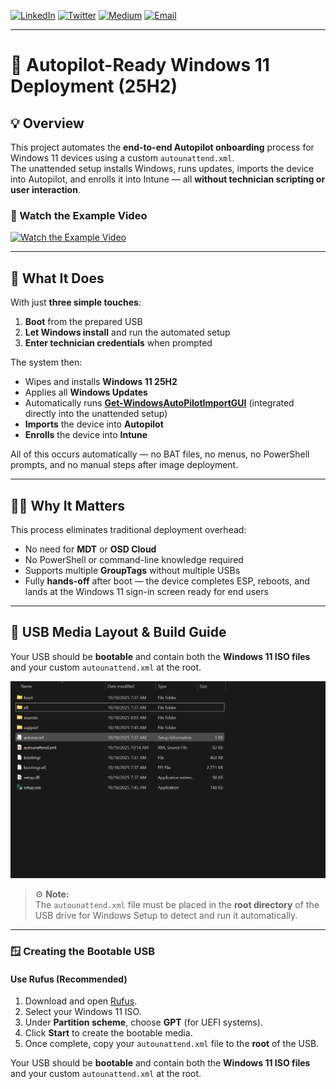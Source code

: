 [![LinkedIn](https://img.shields.io/badge/LinkedIn-0A66C2?style=for-the-badge&logo=linkedin&logoColor=white)](https://www.linkedin.com/in/markorr321/)
[![Twitter](https://img.shields.io/badge/Twitter-1DA1F2?style=for-the-badge&logo=twitter&logoColor=white)](https://x.com/MarkHunterOrr)
[![Medium](https://img.shields.io/badge/Medium-000000?style=for-the-badge&logo=medium&logoColor=white)](https://medium.com/@markhunterorr)
[![Email](https://img.shields.io/badge/Email-D14836?style=for-the-badge&logo=gmail&logoColor=white)](mailto:markorr321@gmail.com)

---

# 🧰 Autopilot-Ready Windows 11 Deployment (25H2)

## 💡 Overview
This project automates the **end-to-end Autopilot onboarding** process for Windows 11 devices using a custom `autounattend.xml`.  
The unattended setup installs Windows, runs updates, imports the device into Autopilot, and enrolls it into Intune — all **without technician scripting or user interaction**.

### 🎥 Watch the Example Video
[![Watch the Example Video](https://img.youtube.com/vi/90yOurzSGT4/0.jpg)](https://youtu.be/90yOurzSGT4?si=8eL8daCTa03LAy8T)

---

## 🚀 What It Does

With just **three simple touches**:

1. **Boot** from the prepared USB  
2. **Let Windows install** and run the automated setup  
3. **Enter technician credentials** when prompted  

The system then:

- Wipes and installs **Windows 11 25H2**  
- Applies all **Windows Updates**  
- Automatically runs **[Get-WindowsAutoPilotImportGUI](https://github.com/ugurkocde/AutoPilot_Import_GUI)** (integrated directly into the unattended setup)  
- **Imports** the device into **Autopilot**  
- **Enrolls** the device into **Intune**

All of this occurs automatically — no BAT files, no menus, no PowerShell prompts, and no manual steps after image deployment.

---

## 🧑‍💻 Why It Matters

This process eliminates traditional deployment overhead:

- No need for **MDT** or **OSD Cloud**  
- No PowerShell or command-line knowledge required  
- Supports multiple **GroupTags** without multiple USBs  
- Fully **hands-off** after boot — the device completes ESP, reboots, and lands at the Windows 11 sign-in screen ready for end users  

---

## 💾 USB Media Layout & Build Guide

Your USB should be **bootable** and contain both the **Windows 11 ISO files** and your custom `autounattend.xml` at the root.

![USB Structure](https://github.com/markorr321/autounattend_and_autopilotinfoimportgui/blob/main/images/USB%20Structure.png)

> ⚙️ **Note:**  
> The `autounattend.xml` file must be placed in the **root directory** of the USB drive for Windows Setup to detect and run it automatically.

---

### 🪟 Creating the Bootable USB

#### Use Rufus (Recommended)
1. Download and open [Rufus](https://rufus.ie).  
2. Select your Windows 11 ISO.  
3. Under **Partition scheme**, choose **GPT** (for UEFI systems).  
4. Click **Start** to create the bootable media.  
5. Once complete, copy your `autounattend.xml` file to the **root** of the USB.


Your USB should be **bootable** and contain both the **Windows 11 ISO files** and your custom `autounattend.xml` at the root.

